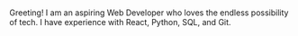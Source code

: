 ###
Greeting! I am an aspiring Web Developer who loves the endless possibility of tech. I have experience with React, Python, SQL, and Git. 
